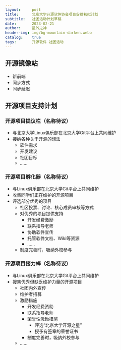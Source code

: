```yaml
---
layout:     post
title:      北京大学开源软件协会项目安排初拟计划
subtitle:   社团活动计划草稿
date:       2023-02-21
author:     星外之神
header-img: img/bg-mountain-darken.webp
catalog:    true
tags:       开源软件 社团活动
---
```


## 开源镜像站

* 新前端
* 同步方式
* 同步延迟

## 开源项目支持计划

### 开源项目提议栏（名称待议）

* 与北京大学Linux俱乐部在北京大学Git平台上共同维护
* 接纳各种关于开源的想法
  * 软件需求
  * 开发建议
  * 社团目标
  * ……

### 开源项目孵化器（名称待议）

* 与Linux俱乐部在北京大学Git平台上共同维护
* 收集同学们正在维护的开源项目
* 评选部分优秀的项目
  * 社区投票、讨论、核心成员审核等方式
  * 对优秀的项目提供支持
    * 开发经费激励
    * 联系指导老师
    * 协助软件宣传
    * 托管软件文档、Wiki等资源
    * ……
  * 制度完善时，吸纳外校参与

### 开源项目接力棒（名称待议）

* 与Linux俱乐部在北京大学Git平台上共同维护
* 搜集优秀但缺乏维护力量的开源项目
  * 社团内外宣传
  * 维护者招募
  * 激励措施
    * 开发经费资助
    * 联系指导老师
    * 荣誉性激励措施
      * 评选“北京大学开源之星”
      * 授予有签章的荣誉证书
    * 制度完善时，吸纳外校参与
  * ……
